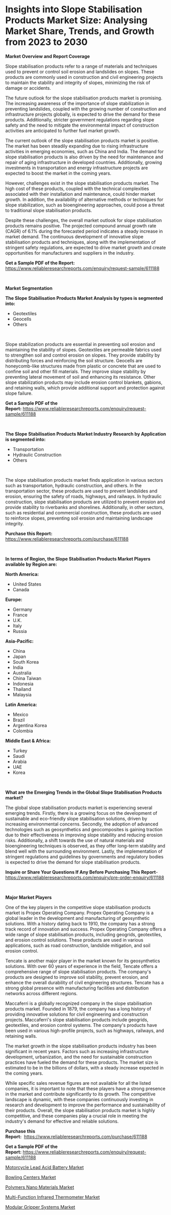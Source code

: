 <p><h1>Insights into Slope Stabilisation Products Market Size: Analysing Market Share, Trends, and Growth from 2023 to 2030</h1></p><p><strong>Market Overview and Report Coverage</strong></p>
<p><p>Slope stabilisation products refer to a range of materials and techniques used to prevent or control soil erosion and landslides on slopes. These products are commonly used in construction and civil engineering projects to maintain the stability and integrity of slopes, minimizing the risk of damage or accidents.</p><p>The future outlook for the slope stabilisation products market is promising. The increasing awareness of the importance of slope stabilization in preventing landslides, coupled with the growing number of construction and infrastructure projects globally, is expected to drive the demand for these products. Additionally, stricter government regulations regarding slope safety and the need to mitigate the environmental impact of construction activities are anticipated to further fuel market growth.</p><p>The current outlook of the slope stabilisation products market is positive. The market has been steadily expanding due to rising infrastructure activities in emerging economies, such as China and India. The demand for slope stabilisation products is also driven by the need for maintenance and repair of aging infrastructure in developed countries. Additionally, growing investments in transportation and energy infrastructure projects are expected to boost the market in the coming years.</p><p>However, challenges exist in the slope stabilisation products market. The high cost of these products, coupled with the technical complexities associated with their installation and maintenance, could hinder market growth. In addition, the availability of alternative methods or techniques for slope stabilization, such as bioengineering approaches, could pose a threat to traditional slope stabilisation products.</p><p>Despite these challenges, the overall market outlook for slope stabilisation products remains positive. The projected compound annual growth rate (CAGR) of 6.1% during the forecasted period indicates a steady increase in market demand. The continuous development of innovative slope stabilisation products and techniques, along with the implementation of stringent safety regulations, are expected to drive market growth and create opportunities for manufacturers and suppliers in the industry.</p></p>
<p><strong>Get a Sample PDF of the Report:</strong> <a href="https://www.reliableresearchreports.com/enquiry/request-sample/611188">https://www.reliableresearchreports.com/enquiry/request-sample/611188</a></p>
<p>&nbsp;</p>
<p><strong>Market Segmentation</strong></p>
<p><strong>The Slope Stabilisation Products Market Analysis by types is segmented into:</strong></p>
<p><ul><li>Geotextiles</li><li>Geocells</li><li>Others</li></ul></p>
<p>&nbsp;</p>
<p><p>Slope stabilization products are essential in preventing soil erosion and maintaining the stability of slopes. Geotextiles are permeable fabrics used to strengthen soil and control erosion on slopes. They provide stability by distributing forces and reinforcing the soil structure. Geocells are honeycomb-like structures made from plastic or concrete that are used to confine soil and other fill materials. They improve slope stability by preventing lateral movement of soil and enhancing its resistance. Other slope stabilization products may include erosion control blankets, gabions, and retaining walls, which provide additional support and protection against slope failure.</p></p>
<p><strong>Get a Sample PDF of the Report:</strong>&nbsp;<a href="https://www.reliableresearchreports.com/enquiry/request-sample/611188">https://www.reliableresearchreports.com/enquiry/request-sample/611188</a></p>
<p>&nbsp;</p>
<p><strong>The Slope Stabilisation Products Market Industry Research by Application is segmented into:</strong></p>
<p><ul><li>Transportation</li><li>Hydraulic Construction</li><li>Others</li></ul></p>
<p>&nbsp;</p>
<p><p>The slope stabilisation products market finds application in various sectors such as transportation, hydraulic construction, and others. In the transportation sector, these products are used to prevent landslides and erosion, ensuring the safety of roads, highways, and railways. In hydraulic construction, slope stabilisation products are utilized to prevent erosion and provide stability to riverbanks and shorelines. Additionally, in other sectors, such as residential and commercial construction, these products are used to reinforce slopes, preventing soil erosion and maintaining landscape integrity.</p></p>
<p><strong>Purchase this Report:</strong>&nbsp; <a href="https://www.reliableresearchreports.com/purchase/611188">https://www.reliableresearchreports.com/purchase/611188</a></p>
<p>&nbsp;</p>
<p><strong>In terms of Region, the Slope Stabilisation Products Market Players available by Region are:</strong></p>
<p>
    <p> <strong> North America: </strong>
        <ul>
            <li>United States</li>
            <li>Canada</li>
        </ul>
        </p> 
    <p> <strong> Europe: </strong>
        <ul>
            <li>Germany</li>
            <li>France</li>
            <li>U.K.</li>
            <li>Italy</li>
            <li>Russia</li>
        </ul>
        </p> 
    <p> <strong> Asia-Pacific: </strong>
        <ul>
            <li>China</li>
            <li>Japan</li>
            <li>South Korea</li>
            <li>India</li>
            <li>Australia</li>
            <li>China Taiwan</li>
            <li>Indonesia</li>
            <li>Thailand</li>
            <li>Malaysia</li>
        </ul>
        </p> 
    <p> <strong> Latin America: </strong>
        <ul>
            <li>Mexico</li>
            <li>Brazil</li>
            <li>Argentina Korea</li>
            <li>Colombia</li>
        </ul>
        </p> 
    <p> <strong> Middle East & Africa: </strong>
        <ul>
            <li>Turkey</li>
            <li>Saudi</li>
            <li>Arabia</li>
            <li>UAE</li>
            <li>Korea</li>
        </ul>
    </p>
    </p>
<p>&nbsp;</p>
<p><strong>What are the Emerging Trends in the Global Slope Stabilisation Products market?</strong></p>
<p><p>The global slope stabilisation products market is experiencing several emerging trends. Firstly, there is a growing focus on the development of sustainable and eco-friendly slope stabilisation solutions, driven by increasing environmental concerns. Secondly, the adoption of advanced technologies such as geosynthetics and geocomposites is gaining traction due to their effectiveness in improving slope stability and reducing erosion risks. Additionally, a shift towards the use of natural materials and bioengineering techniques is observed, as they offer long-term stability and blend well with the surrounding environment. Lastly, the implementation of stringent regulations and guidelines by governments and regulatory bodies is expected to drive the demand for slope stabilisation products.</p></p>
<p><strong>Inquire or Share Your Questions If Any Before Purchasing This Report</strong>- <a href="https://www.reliableresearchreports.com/enquiry/pre-order-enquiry/611188">https://www.reliableresearchreports.com/enquiry/pre-order-enquiry/611188</a></p>
<p>&nbsp;</p>
<p><strong>Major Market Players</strong></p>
<p><p>One of the key players in the competitive slope stabilisation products market is Propex Operating Company. Propex Operating Company is a global leader in the development and manufacturing of geosynthetic solutions. With a history dating back to 1910, the company has a strong track record of innovation and success. Propex Operating Company offers a wide range of slope stabilisation products, including geogrids, geotextiles, and erosion control solutions. These products are used in various applications, such as road construction, landslide mitigation, and soil erosion control.</p><p>Tencate is another major player in the market known for its geosynthetics solutions. With over 60 years of experience in the field, Tencate offers a comprehensive range of slope stabilisation products. The company's products are designed to improve soil stability, prevent erosion, and enhance the overall durability of civil engineering structures. Tencate has a strong global presence with manufacturing facilities and distribution networks across different regions.</p><p>Maccaferri is a globally recognized company in the slope stabilisation products market. Founded in 1879, the company has a long history of providing innovative solutions for civil engineering and construction projects. Maccaferri's slope stabilisation products include geogrids, geotextiles, and erosion control systems. The company's products have been used in various high-profile projects, such as highways, railways, and retaining walls.</p><p>The market growth in the slope stabilisation products industry has been significant in recent years. Factors such as increasing infrastructure development, urbanization, and the need for sustainable construction practices have fueled the demand for these products. The market size is estimated to be in the billions of dollars, with a steady increase expected in the coming years.</p><p>While specific sales revenue figures are not available for all the listed companies, it is important to note that these players have a strong presence in the market and contribute significantly to its growth. The competitive landscape is dynamic, with these companies continuously investing in research and development to improve the performance and sustainability of their products. Overall, the slope stabilisation products market is highly competitive, and these companies play a crucial role in meeting the industry's demand for effective and reliable solutions.</p></p>
<p><strong>Purchase this Report:</strong>&nbsp;&nbsp;<a href="https://www.reliableresearchreports.com/purchase/611188">https://www.reliableresearchreports.com/purchase/611188</a></p>
<p></p>
<p><strong>Get a Sample PDF of the Report:</strong>&nbsp;<a href="https://www.reliableresearchreports.com/enquiry/request-sample/611188">https://www.reliableresearchreports.com/enquiry/request-sample/611188</a></p>
<p><p><a href="https://medium.com/@hugthess010/motorcycle-lead-acid-battery-market-size-growth-forecast-2023-2030-b0a53f30b909">Motorcycle Lead Acid Battery Market</a></p><p><a href="https://medium.com/@sandramurphy56/bowling-centers-market-report-reveals-the-latest-trends-and-growth-opportunities-of-this-market-d59fbbf3b80d">Bowling Centers Market</a></p><p><a href="https://github.com/aliciawhite5576/Market-Research-Report-List-1/blob/main/polymers-nano-materials-market.md">Polymers Nano Materials Market</a></p><p><a href="https://www.linkedin.com/pulse/multi-function-infrared-thermometer-market-size-growth-forecast-e6u8c/">Multi-Function Infrared Thermometer Market</a></p><p><a href="https://www.linkedin.com/pulse/modular-gripper-systems-market-size-growth-forecast-from-2023-6ekac/">Modular Gripper Systems Market</a></p></p>
